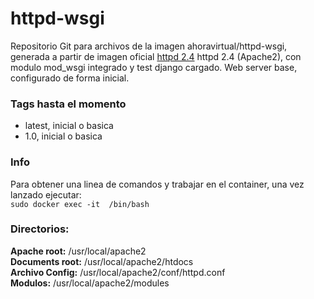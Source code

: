 # httpd-wsgi
Repositorio Git para archivos de la imagen ahoravirtual/httpd-wsgi, generada a partir de imagen oficial  <a href="https://hub.docker.com/_/httpd">httpd 2.4</a> httpd 2.4 (Apache2), con modulo mod_wsgi integrado y test django cargado. Web server base, configurado de forma inicial.

<h3> Tags hasta el momento </h3>
<ul>
<li>latest, inicial o basica</li>
<li>1.0, inicial o basica</li>
</ul>
<h3> Info </h3>
Para obtener una linea de comandos y trabajar en el container, una vez lanzado ejecutar:<br>
<code>sudo docker exec -it <id_container> /bin/bash</code>
</p>
<h3>Directorios:</h3>
<b>Apache root:</b> /usr/local/apache2 <br>
<b>Documents root:</b> /usr/local/apache2/htdocs <br>
<b>Archivo Config:</b> /usr/local/apache2/conf/httpd.conf <br>
<b>Modulos:</b> /usr/local/apache2/modules <br>
